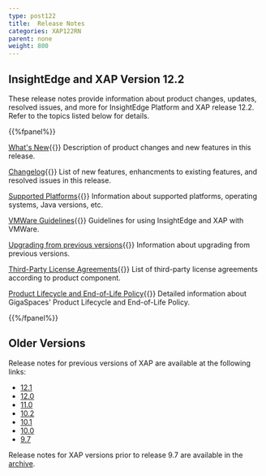 ```yaml
---
type: post122
title:  Release Notes
categories: XAP122RN
parent: none
weight: 800
---
```


## InsightEdge and XAP Version 12.2

These release notes provide information about product changes, updates, resolved issues, and more for InsightEdge Platform and XAP release 12.2. Refer to the topics listed below for details.

{{%fpanel%}}

[What's New](whats-new.html){{<wbr>}}
Description of product changes and new features in this release.

[Changelog](fixed-issues.html){{<wbr>}}
List of new features, enhancments to existing features, and resolved issues in this release.

[Supported Platforms](supported-platforms.html){{<wbr>}}
Information about supported platforms, operating systems, Java versions, etc.

[VMWare Guidelines](vmware-guidelines.html){{<wbr>}}
Guidelines for using InsightEdge and XAP with VMWare.

[Upgrading from previous versions](upgrading.html){{<wbr>}}
Information about upgrading from previous versions.

[Third-Party License Agreements](third-party.html){{<wbr>}}
List of third-party license agreements according to product component.

[Product Lifecycle and End-of-Life Policy](/release_notes/lifecycle.html){{<wbr>}}
Detailed information about GigaSpaces' Product Lifecycle and End-of-Life Policy.

{{%/fpanel%}}

## Older Versions

Release notes for previous versions of XAP are available at the following links:

- [12.1](/release_notes/xap121.html)
- [12.0](/release_notes/xap120.html)
- [11.0](/release_notes/xap110.html)
- [10.2](/release_notes/xap102.html)
- [10.1](/release_notes/xap101.html)
- [10.0](/release_notes/xap100.html)
- [9.7](/release_notes/xap97.html)

Release notes for XAP versions prior to release 9.7 are available in the [archive](/archive.html).